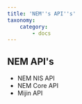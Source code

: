 ```yaml
---
title: 'NEM''s API''s'
taxonomy:
    category:
        - docs
---
```


## NEM API's
* NEM NIS API
* NEM Core API
* Mijin API
